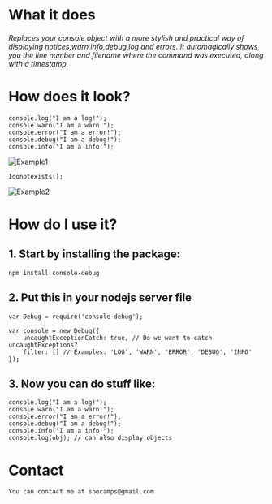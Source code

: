 

# What it does

###### Replaces your console object with a more stylish and practical way of displaying notices,warn,info,debug,log and errors. It automagically shows you the line number and filename where the command was executed, along with a timestamp. ######


# How does it look?

    console.log("I am a log!");
    console.warn("I am a warn!");
    console.error("I am a error!");
    console.debug("I am a debug!");
    console.info("I am a info!");
![Example1](http://s15.postimg.org/cvkyicxzf/output.png)

    Idonotexists();
![Example2](http://s29.postimg.org/co4sovpk7/uncaught.png)


#  How do I use it?

## 1. Start by installing the package:
    npm install console-debug

## 2. Put this in your nodejs server file

    var Debug = require('console-debug');
    
    var console = new Debug({
		uncaughtExceptionCatch: true, // Do we want to catch uncaughtExceptions?
		filter: [] // Examples: 'LOG', 'WARN', 'ERROR', 'DEBUG', 'INFO'
	}); 




	
## 3. Now you can do stuff like:

    console.log("I am a log!");
    console.warn("I am a warn!");
    console.error("I am a error!");
    console.debug("I am a debug!");
    console.info("I am a info!");
    console.log(obj); // can also display objects
	
	

# Contact
    You can contact me at specamps@gmail.com

	
